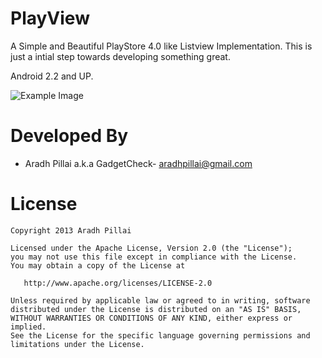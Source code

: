 PlayView
========

A Simple and Beautiful PlayStore 4.0 like Listview Implementation.
This is just a intial step towards developing something great.

Android 2.2 and UP.

![Example Image][1]


Developed By
============

* Aradh Pillai a.k.a GadgetCheck- <aradhpillai@gmail.com>



License
=======

    Copyright 2013 Aradh Pillai

    Licensed under the Apache License, Version 2.0 (the "License");
    you may not use this file except in compliance with the License.
    You may obtain a copy of the License at

       http://www.apache.org/licenses/LICENSE-2.0

    Unless required by applicable law or agreed to in writing, software
    distributed under the License is distributed on an "AS IS" BASIS,
    WITHOUT WARRANTIES OR CONDITIONS OF ANY KIND, either express or implied.
    See the License for the specific language governing permissions and
    limitations under the License.





 [1]: http://s16.postimg.org/sbnt4lbs5/2013_04_18_19_18_39.png
